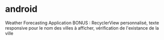 # android
Weather Forecasting Application
BONUS : RecyclerView personnalisé, texte responsive pour le nom des villes à afficher, vérification de l'existance de la ville
